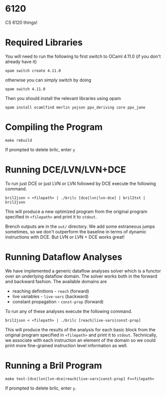 # 6120
CS 6120 things!

# Required Libraries

You will need to run the following to first switch to OCaml 4.11.0 (if you don't already have it)

```
opam switch create 4.11.0
```

otherwise you can simply switch by doing

```
opam switch 4.11.0
```

Then you should install the relevant libraries using opam

```
opam install ocamlfind merlin yojson ppx_deriving core ppx_jane
```

# Compiling the Program

```
make rebuild
```
If prompted to delete brilc, enter `y`

# Running DCE/LVN/LVN+DCE

To run just DCE or just LVN or LVN followed by DCE execute the following command.

```
bril2json < <filepath> | ./brilc [dce|lvn|lvn-dce] | bril2txt | bril2json
```

This will produce a new optimized program from the original program specified in `<filepath>` and print it to `stdout`.

Brench outputs are in the `out/` directory. We add some extraneous jumps sometimes, so we don't outperform the baseline in terms of dynamic instructions with DCE. But LVN or LVN + DCE works great! 

# Running Dataflow Analyses

We have implemented a generic dataflow analyses solver which is a functor over an underlying dataflow domain. The solver works both in the forward and backward fashion. The available domains are

* reaching definitions - `reach` (forward)
* live variables - `live-vars` (backward)
* constant propagation - `const-prop` (forward)

To run any of these analyses execute the following command.

```
bril2json < <filepath> | ./brilc [reach|live-vars|const-prop]
```

This will produce the results of the analysis for each basic block from the original program specified in `<filepath>` and print it to `stdout`. Technically, we associate with each instruction an element of the domain so we could print more fine-grained instruction level information as well.

# Running a Bril Program

```
make test-[dce|lvn|lvn-dce|reach|live-vars|const-prop] F=<filepath>
```
If prompted to delete brilc, enter `y`.